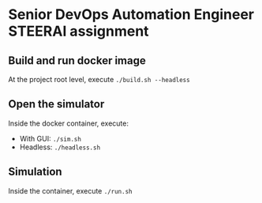 # Senior DevOps Automation Engineer STEERAI assignment

## Build and run docker image
At the project root level, execute `./build.sh --headless`

## Open the simulator
Inside the docker container, execute:
- With GUI: `./sim.sh`
- Headless:  `./headless.sh`

## Simulation
Inside the container, execute `./run.sh`